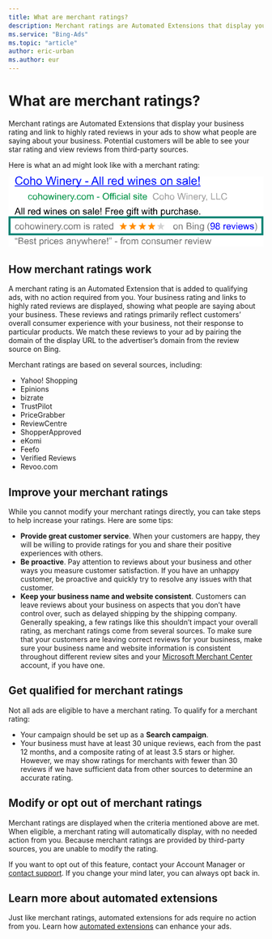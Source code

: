 ```yaml
---
title: What are merchant ratings?
description: Merchant ratings are Automated Extensions that display your business rating and link to highly rated reviews in your ads to show what people are saying about your business.
ms.service: "Bing-Ads"
ms.topic: "article"
author: eric-urban
ms.author: eur
---
```


# What are merchant ratings?

Merchant ratings are Automated Extensions that display your business rating and link to highly rated reviews in your ads to show what people are saying about your business. Potential customers will be able to see your star rating and view reviews from third-party sources.

Here is what an ad might look like with a merchant rating:

![Merchant Ratings](../images/BA_Conc_Annotation_MerchantRating.svg)

## How merchant ratings work

A merchant rating is an Automated Extension that is added to qualifying ads, with no action required from you. Your business rating and links to highly rated reviews are displayed, showing what people are saying about your business. These reviews and ratings primarily reflect customers’ overall consumer experience with your business, not their response to particular products. We match these reviews to your ad by pairing the domain of the display URL to the advertiser’s domain from the review source on Bing.

Merchant ratings are based on several sources, including:

- Yahoo! Shopping
- Epinions
- bizrate
- TrustPilot
- PriceGrabber
- ReviewCentre
- ShopperApproved
- eKomi
- Feefo
- Verified Reviews
- Revoo.com

## Improve your merchant ratings

While you cannot modify your merchant ratings directly, you can take steps to help increase your ratings. Here are some tips:

- **Provide great customer service**. When your customers are happy, they will be willing to provide ratings for you and share their positive experiences with others.
- **Be proactive**. Pay attention to reviews about your business and other ways you measure customer satisfaction. If you have an unhappy customer, be proactive and quickly try to resolve any issues with that customer.
- **Keep your business name and website consistent**. Customers can leave reviews about your business on aspects that you don’t have control over, such as delayed shipping by the shipping company. Generally speaking, a few ratings like this shouldn’t impact your overall rating, as merchant ratings come from several sources. To make sure that your customers are leaving correct reviews for your business, make sure your business name and website information is consistent throughout different review sites and your [Microsoft Merchant Center](./hlp_BA_CONC_AboutBingMerchantCenter.md) account, if you have one.

## Get qualified for merchant ratings

Not all ads are eligible to have a merchant rating. To qualify for a merchant rating:

- Your campaign should be set up as a **Search campaign**.
- Your business must have at least 30 unique reviews, each from the past 12 months, and a composite rating of at least 3.5 stars or higher. However, we may show ratings for merchants with fewer than 30 reviews if we have sufficient data from other sources to determine an accurate rating.

## Modify or opt out of merchant ratings

Merchant ratings are displayed when the criteria mentioned above are met. When eligible, a merchant rating will automatically display, with no needed action from you. Because merchant ratings are provided by third-party sources, you are unable to modify the rating.

If you want to opt out of this feature, contact your Account Manager or [contact support](https://go.microsoft.com/fwlink?LinkId=398371). If you change your mind later, you can always opt back in.

## Learn more about automated extensions

Just like merchant ratings, automated extensions for ads require no action from you. Learn how [automated extensions](./hlp_BA_CONC_AutomatedExtensions.md) can enhance your ads.


